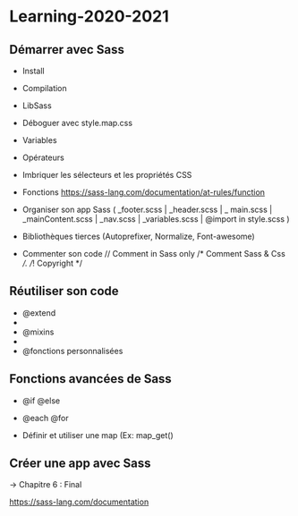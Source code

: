 # Learning-2020-2021

## Démarrer avec Sass
 
- Install

- Compilation

- LibSass

- Déboguer avec style.map.css

- Variables

- Opérateurs 

- Imbriquer les sélecteurs et les propriétés CSS

- Fonctions https://sass-lang.com/documentation/at-rules/function

- Organiser son app Sass ( _footer.scss | _header.scss | _ main.scss | _mainContent.scss | _nav.scss | _variables.scss | @import in style.scss )

- Bibliothèques tierces (Autoprefixer, Normalize, Font-awesome)

- Commenter son code // Comment in Sass only  /* Comment Sass & Css */.  /*! Copyright */



## Réutiliser son code

- @extend 
- 
- @mixins
- 
- @fonctions personnalisées



## Fonctions avancées de Sass

- @if @else

- @each @for

- Définir et utiliser une map (Ex: map_get()


## Créer une app avec Sass

-> Chapitre 6 : Final


https://sass-lang.com/documentation
